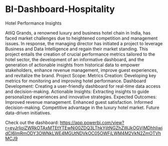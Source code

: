 # BI-Dashboard-Hospitality
Hotel Performance Insights

AtliQ Grands, a renowned luxury and business hotel chain in India, has faced market challenges due to heightened competition and management issues. In response, the managing director has initiated a project to leverage Business and Data Intelligence and regain their market standing.
This project entails the creation of crucial performance metrics tailored to the hotel sector, the development of an informative dashboard, and the generation of actionable insights from historical data to empower stakeholders, enhance revenue management, improve guest experiences, and revitalize the brand.
Project Scope:
Metrics Creation: Developing key metrics for monitoring and improving hotel performance.
Dashboard Development: Creating a user-friendly dashboard for real-time data access and decision-making.
Actionable Insights: Extracting insights to guide personalized experiences and innovative strategies.
Expected Outcomes:
Improved revenue management.
Enhanced guest satisfaction.
Informed decision-making.
Competitive advantage in the luxury hotel market.
Future data-driven initiatives.

Check out the dashboard:
https://app.powerbi.com/view?r=eyJrIjoiZWRkOTAxMTEtYTEwNi00ZDQ3LThkYjItNGZhZWJkOGVjMDhhIiwidCI6ImRmODY3OWNkLWE4MGUtNDVkOC05OWFjLWM4M2VkN2ZmOTVhMCJ9

